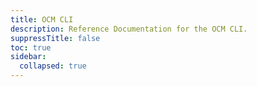 ```yaml
---
title: OCM CLI
description: Reference Documentation for the OCM CLI.
suppressTitle: false
toc: true
sidebar:
  collapsed: true
---
```

